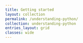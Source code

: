 ```yaml
---
title: Getting started
layout: collection
permalink: /understanding-python/
collection: understanding-python
entries_layout: grid
classes: wide
---
```

